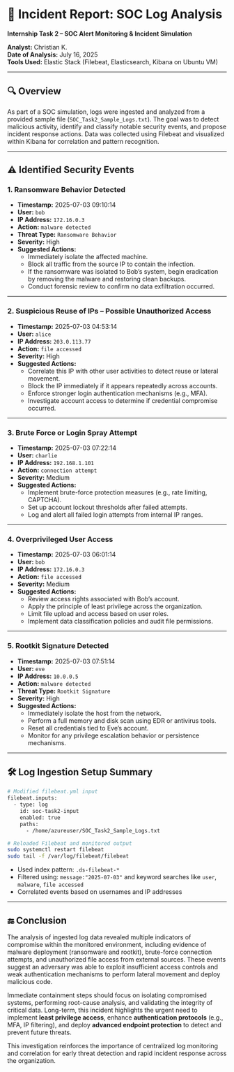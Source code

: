# 🚨 Incident Report: SOC Log Analysis
**Internship Task 2 – SOC Alert Monitoring & Incident Simulation**

**Analyst:** Christian K.  
**Date of Analysis:** July 16, 2025  
**Tools Used:** Elastic Stack (Filebeat, Elasticsearch, Kibana on Ubuntu VM)

---

## 🔍 Overview
As part of a SOC simulation, logs were ingested and analyzed from a provided sample file (`SOC_Task2_Sample_Logs.txt`). The goal was to detect malicious activity, identify and classify notable security events, and propose incident response actions. Data was collected using Filebeat and visualized within Kibana for correlation and pattern recognition.

---

## ⚠️ Identified Security Events

### 1. Ransomware Behavior Detected
- **Timestamp:** 2025-07-03 09:10:14  
- **User:** `bob`  
- **IP Address:** `172.16.0.3`  
- **Action:** `malware detected`  
- **Threat Type:** `Ransomware Behavior`  
- **Severity:** High  
- **Suggested Actions:**
  - Immediately isolate the affected machine.
  - Block all traffic from the source IP to contain the infection.
  - If the ransomware was isolated to Bob’s system, begin eradication by removing the malware and restoring clean backups.
  - Conduct forensic review to confirm no data exfiltration occurred.

---

### 2. Suspicious Reuse of IPs – Possible Unauthorized Access
- **Timestamp:** 2025-07-03 04:53:14  
- **User:** `alice`  
- **IP Address:** `203.0.113.77`  
- **Action:** `file accessed`  
- **Severity:** High  
- **Suggested Actions:**
  - Correlate this IP with other user activities to detect reuse or lateral movement.
  - Block the IP immediately if it appears repeatedly across accounts.
  - Enforce stronger login authentication mechanisms (e.g., MFA).
  - Investigate account access to determine if credential compromise occurred.

---

### 3. Brute Force or Login Spray Attempt
- **Timestamp:** 2025-07-03 07:22:14  
- **User:** `charlie`  
- **IP Address:** `192.168.1.101`  
- **Action:** `connection attempt`  
- **Severity:** Medium  
- **Suggested Actions:**
  - Implement brute-force protection measures (e.g., rate limiting, CAPTCHA).
  - Set up account lockout thresholds after failed attempts.
  - Log and alert all failed login attempts from internal IP ranges.

---

### 4. Overprivileged User Access
- **Timestamp:** 2025-07-03 06:01:14  
- **User:** `bob`  
- **IP Address:** `172.16.0.3`  
- **Action:** `file accessed`  
- **Severity:** Medium  
- **Suggested Actions:**
  - Review access rights associated with Bob’s account.
  - Apply the principle of least privilege across the organization.
  - Limit file upload and access based on user roles.
  - Implement data classification policies and audit file permissions.

---

### 5. Rootkit Signature Detected
- **Timestamp:** 2025-07-03 07:51:14  
- **User:** `eve`  
- **IP Address:** `10.0.0.5`  
- **Action:** `malware detected`  
- **Threat Type:** `Rootkit Signature`  
- **Severity:** High  
- **Suggested Actions:**
  - Immediately isolate the host from the network.
  - Perform a full memory and disk scan using EDR or antivirus tools.
  - Reset all credentials tied to Eve’s account.
  - Monitor for any privilege escalation behavior or persistence mechanisms.

---

## 🛠️ Log Ingestion Setup Summary

```bash
# Modified filebeat.yml input
filebeat.inputs:
  - type: log
    id: soc-task2-input
    enabled: true
    paths:
      - /home/azureuser/SOC_Task2_Sample_Logs.txt

# Reloaded Filebeat and monitored output
sudo systemctl restart filebeat
sudo tail -f /var/log/filebeat/filebeat
```

- Used index pattern: `.ds-filebeat-*`
- Filtered using: `message:"2025-07-03"` and keyword searches like `user`, `malware`, `file accessed`
- Correlated events based on usernames and IP addresses

---

## 🔚 Conclusion

The analysis of ingested log data revealed multiple indicators of compromise within the monitored environment, including evidence of malware deployment (ransomware and rootkit), brute-force connection attempts, and unauthorized file access from external sources. These events suggest an adversary was able to exploit insufficient access controls and weak authentication mechanisms to perform lateral movement and deploy malicious code.

Immediate containment steps should focus on isolating compromised systems, performing root-cause analysis, and validating the integrity of critical data. Long-term, this incident highlights the urgent need to implement **least privilege access**, enhance **authentication protocols** (e.g., MFA, IP filtering), and deploy **advanced endpoint protection** to detect and prevent future threats.

This investigation reinforces the importance of centralized log monitoring and correlation for early threat detection and rapid incident response across the organization.